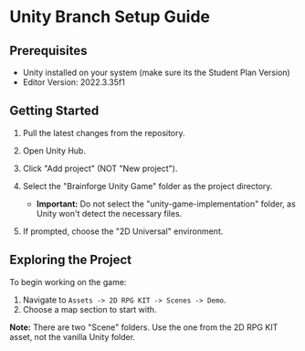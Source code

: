 # Unity Branch Setup Guide

## Prerequisites
- Unity installed on your system (make sure its the Student Plan Version)
- Editor Version: 2022.3.35f1

## Getting Started

1. Pull the latest changes from the repository.

2. Open Unity Hub.

3. Click "Add project" (NOT "New project").

4. Select the "Brainforge Unity Game" folder as the project directory.
   - **Important:** Do not select the "unity-game-implementation" folder, as Unity won't detect the necessary files.

5. If prompted, choose the "2D Universal" environment.

## Exploring the Project

To begin working on the game:

1. Navigate to `Assets -> 2D RPG KIT -> Scenes -> Demo`.
2. Choose a map section to start with.

**Note:** There are two "Scene" folders. Use the one from the 2D RPG KIT asset, not the vanilla Unity folder.
